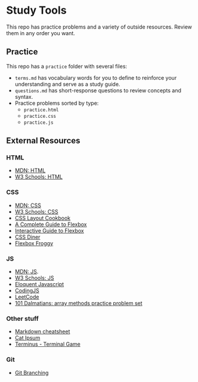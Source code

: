 # Study Tools
This repo has practice problems and a variety of outside resources. Review them in any order you want.

## Practice
This repo has a `practice` folder with several files:
- `terms.md` has vocabulary words for you to define to reinforce your understanding and serve as a study guide.
- `questions.md` has short-response questions to review concepts and syntax.
- Practice problems sorted by type:
  - `practice.html`
  - `practice.css`
  - `practice.js`

## External Resources

### HTML
- [MDN: HTML](https://developer.mozilla.org/en-US/docs/Web/HTML)
- [W3 Schools: HTML](https://www.w3schools.com/html/)

### CSS
- [MDN: CSS](https://developer.mozilla.org/en-US/docs/Web/CSS)
- [W3 Schools: CSS](https://www.w3schools.com/css/)
- [CSS Layout Cookbook](https://developer.mozilla.org/en-US/docs/Web/CSS/Layout_cookbook)
- [A Complete Guide to Flexbox](https://css-tricks.com/snippets/css/a-guide-to-flexbox/)
- [Interactive Guide to Flexbox](https://www.joshwcomeau.com/css/interactive-guide-to-flexbox/)
- [CSS Diner](https://flukeout.github.io/)
- [Flexbox Froggy](https://flexboxfroggy.com/)

### JS
- [MDN: JS](https://developer.mozilla.org/en-US/docs/Web/JavaScripts).
- [W3 Schools: JS](https://www.w3schools.com/js/default.asp)
- [Eloquent Javascript](https://eloquentjavascript.net/)
- [CodingJS](https://the-winter.github.io/codingjs/)
- [LeetCode](https://leetcode.com/problemset/all/)
- [101 Dalmatians: array methods practice problem set](https://github.com/enitchals/101-dalmatians)

### Other stuff
- [Markdown cheatsheet](https://www.markdownguide.org/cheat-sheet/)
- [Cat Ipsum](http://www.catipsum.com/index.php)
- [Terminus - Terminal Game](https://www.mprat.org/Terminus/)

### Git
- [Git Branching](https://learngitbranching.js.org/?locale=en_US)